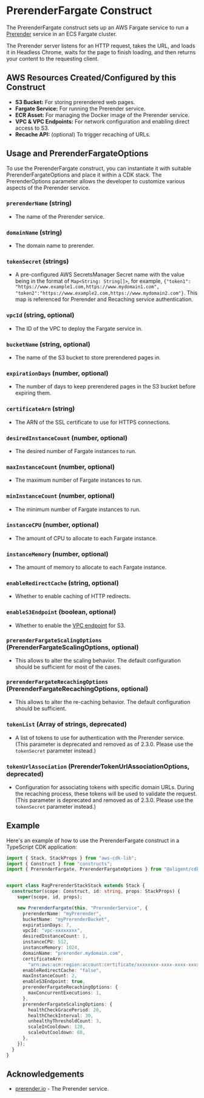 # PrerenderFargate Construct

The PrerenderFargate construct sets up an AWS Fargate service to run a [Prerender] service in an ECS Fargate cluster.  

The Prerender server listens for an HTTP request, takes the URL, and loads it in Headless Chrome, waits for the page to finish loading, and then returns your content to the requesting client.

## AWS Resources Created/Configured by this Construct

- **S3 Bucket:** For storing prerendered web pages.
- **Fargate Service:** For running the Prerender service.
- **ECR Asset:** For managing the Docker image of the Prerender service.
- **VPC & VPC Endpoints:** For network configuration and enabling direct access to S3.
- **Recache API:** (optional) To trigger recaching of URLs.

## Usage and PrerenderFargateOptions

To use the PrerenderFargate construct, you can instantiate it with suitable PrerenderFargateOptions and place it within a CDK stack. The PrerenderOptions parameter allows the developer to customize various aspects of the Prerender service.

### `prerenderName` (string)

- The name of the Prerender service.

### `domainName` (string)

- The domain name to prerender.
### `tokenSecret` (strings)

- A pre-configured AWS SecretsManager Secret name with the value being in the format of `Map<String: String[]>`, for example, `{"token1": "https://www.example1.com,https://www.mydomain1.com", "token2":"https://www.example2.com,https://www.mydomain2.com"}`. This map is referenced for Prerender and Recaching service authentication.

### `vpcId` (string, optional)

- The ID of the VPC to deploy the Fargate service in.

### `bucketName` (string, optional)

- The name of the S3 bucket to store prerendered pages in.

### `expirationDays` (number, optional)

- The number of days to keep prerendered pages in the S3 bucket before expiring them.

### `certificateArn` (string)

- The ARN of the SSL certificate to use for HTTPS connections.

### `desiredInstanceCount` (number, optional)

- The desired number of Fargate instances to run.

### `maxInstanceCount` (number, optional)

- The maximum number of Fargate instances to run.

### `minInstanceCount` (number, optional)

- The minimum number of Fargate instances to run.

### `instanceCPU` (number, optional)

- The amount of CPU to allocate to each Fargate instance.

### `instanceMemory` (number, optional)

- The amount of memory to allocate to each Fargate instance.

### `enableRedirectCache` (string, optional)

- Whether to enable caching of HTTP redirects.

### `enableS3Endpoint` (boolean, optional)

- Whether to enable the [VPC endpoint](https://docs.aws.amazon.com/vpc/latest/privatelink/create-interface-endpoint.html) for S3.

### `prerenderFargateScalingOptions` (PrerenderFargateScalingOptions, optional)

- This allows to alter the scaling behavior. The default configuration should be sufficient for most of the cases.

### `prerenderFargateRecachingOptions` (PrerenderFargateRecachingOptions, optional)

- This allows to alter the re-caching behavior. The default configuration should be sufficient.
### `tokenList` (Array of strings, deprecated)

- A list of tokens to use for authentication with the Prerender service. (This parameter is deprecated and removed as of 2.3.0. Please use the `tokenSecret` parameter instead.)

### `tokenUrlAssociation` (PrerenderTokenUrlAssociationOptions, deprecated)

- Configuration for associating tokens with specific domain URLs. During the recaching process, these tokens will be used to validate the request. (This parameter is deprecated and removed as of 2.3.0. Please use the `tokenSecret` parameter instead.)

## Example

Here's an example of how to use the PrerenderFargate construct in a TypeScript CDK application:

```typescript
import { Stack, StackProps } from "aws-cdk-lib";
import { Construct } from "constructs";
import { PrerenderFargate, PrerenderFargateOptions } from "@aligent/cdk-prerender-fargate";


export class RagPrerenderStackStack extends Stack {
  constructor(scope: Construct, id: string, props: StackProps) {
    super(scope, id, props);

    new PrerenderFargate(this, "PrerenderService", {
      prerenderName: "myPrerender",
      bucketName: "myPrerenderBucket",
      expirationDays: 7,
      vpcId: "vpc-xxxxxxxx",
      desiredInstanceCount: 1,
      instanceCPU: 512,
      instanceMemory: 1024,
      domainName: "prerender.mydomain.com",
      certificateArn:
        "arn:aws:acm:region:account:certificate/xxxxxxxx-xxxx-xxxx-xxxx-xxxxxxxxxxxx",
      enableRedirectCache: "false",
      maxInstanceCount: 2,
      enableS3Endpoint: true,
      prerenderFargateRecachingOptions: {
        maxConcurrentExecutions: 1,
      },
      prerenderFargateScalingOptions: {
        healthCheckGracePeriod: 20,
        healthCheckInterval: 30,
        unhealthyThresholdCount: 3,
        scaleInCooldown: 120,
        scaleOutCooldown: 60,
      },
    });
  }
}
```

## Acknowledgements

- [prerender.io](https://prerender.io/) - The Prerender service.

[Prerender]:https://github.com/prerender/prerender
